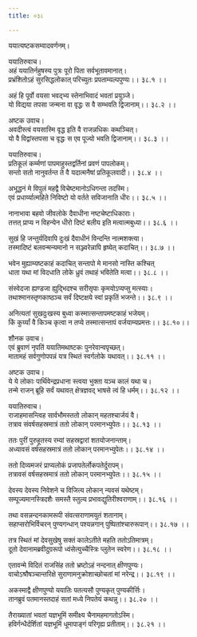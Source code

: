 ```yaml
---
title: ०३८

---
```

ययात्यष्टकसम्वादवर्णनम्।  
  
ययातिरुवाच।  
अहं ययातिर्नहुषस्य पुत्रः पूरो पिता सर्वभूतावमानात्।  
प्रभ्रंशितोऽहं सुरसिद्धलोकात् परिच्युतः प्रपताम्यल्पपुण्यः।। ३८.१ ।।  
  
अहं हि पूर्वो वयसा भवद्भ्य स्तेनाभिवादं भवतां प्रयुञ्जे।  
यो विद्यया तपसा जन्मना वा वृद्धः स वै सम्भवति द्विजानाम्।। ३८.२ ।।  
  
अष्टक उवाच।  
अवदीस्त्वं वयसास्मि वृद्ध इति वै राजन्नधिकः कथञ्चित्।  
यो वै विद्वांस्तपसा च वृद्धः स एव पूज्यो भवति द्विजानाम्।। ३८.३ ।।  
  
ययातिरुवाच।  
प्रतिकूलं कर्म्मणां पापमाहुस्तद्वर्तिनां प्रवणं पापलोकम्।  
सन्तो सतो नानुवर्तन्त ते वै यदात्मनैषां प्रतिकूलवादी।। ३८.४ ।।  
  
अभूद्धनं मे विपुलं महद्वै विचेष्टमानोऽधिगन्ता तदस्मि।  
एवं प्रधार्य्यात्महिते निविष्टो यो वर्तते सविजानाति धीरः।। ३८.५ ।।  
  
नानाभावा बहवो जीवलोके दैवाधीना नष्टचेष्टाधिकाराः।  
तत्तत् प्राप्य न विहन्येन धीरो दिष्टं बलीय इति मत्वात्मबुध्या।। ३८.६ ।।  
  
सुखं हि जन्तुर्यदिवापि दुःखं दैवाधीनं विन्दन्ति नात्मशक्त्या।  
तस्मादिष्टं बलवन्मन्यमानो न सञ्ज्वरेन्नापि हृष्येत् कदाचित्।। ३८.७ ।।  
  
भवेन मुह्याम्यष्टकाहं कदाचित् सन्तापो मे मानसो नास्ति कश्चित्  
धाता यथा मां विदधाति लोके ध्रुवं तथाहं भवितेति मत्वा।। ३८.८ ।।  
  
संस्वेदजा ह्यण्डजा ह्युद्भिदश्च सरीसृपाः कृमयोऽप्यप्सु मत्स्याः।  
तथाश्मानस्तृणकाष्ठञ्च सर्वं दिष्टक्षये स्वां प्रकृतिं भजन्ते।। ३८.९ ।।  
  
अनित्यतां सुखदुःखस्य बुध्वा कस्मात्सन्तापमष्टकाहं भजेयम्।  
किं कुर्य्यां वै किञ्च कृत्वा न तप्ये तस्मात्सन्तापं वर्जयाम्यप्रमत्तः।। ३८.१०।।  
  
शौनक उवाच।  
एवं ब्रुवाणं नृपतिं ययातिमथाष्टकः पुनरेवान्वपृच्छत्।  
मातामहं सर्वगुणोपपन्नं यत्र स्थितं स्वर्गलोके यथावत्।। ३८.११ ।।  
  
अष्टक उवाच।  
ये ये लोकाः पार्थिवेन्द्रप्रधाना स्त्वया भुक्ता यञ्च कालं यथा च।  
तन्मे राजन् ब्रूहि सर्वं यथावत् क्षेत्रज्ञवद् भाषसे त्वं हि धर्मम्।। ३८.१२ ।।  
  
ययातिरुवाच।  
राजाहमासन्त्विह सार्वभौमस्ततो लोकान् महतश्चार्जयं वै।  
तत्राव संवर्षसहस्रमात्रं ततो लोकान् परमानभ्युपेतः।। ३८.१३ ।।  
  
ततः पुरीं पुरुहूतस्य रम्यां सहस्रद्वारां शतयोजनान्ताम्।  
अध्यावसं वर्षसहस्रमात्रं ततो लोकान् परमानभ्युपेतः।। ३८.१४ ।।  
  
ततो दिव्यमजरं प्राप्यलोकं प्रजापतेर्लोकपतेर्दुरापम्।  
तत्रावसं वर्षसहस्रमात्रं ततो लोकान् परमानभ्युपेतः।। ३८.१५ ।।  
  
देवस्य देवस्य निवेशने च विजित्य लोकान् न्यवसं यथेष्टम्।  
सम्पूज्यमानस्त्रिदशैः समस्तै स्तुल्य प्रभावद्युतिरीश्वराणाम्।। ३८.१६ ।।  
  
तथा वसन्नन्दनकामरूपी संवत्सराणामयुतं शतानाम्।  
सहाप्सरोभिर्विचरन् पुण्यगन्धान् पश्यन्नगान् पुष्पितांश्चारुरूपान्।। ३८.१७ ।।  
  
तत्र स्थितं मां देवसुखेषु सक्तं कालेऽतीते महति ततोऽतिमात्रम्।  
दूतो देवानामब्रवीदुग्ररूपो ध्वंसेत्युच्चैस्त्रिः प्लुतेन स्वरेण।। ३८.१८ ।।  
  
एतावन्मे विदितं राजसिंह ततो भ्रष्टोऽहं नन्दनात् क्षीणपुण्यः।  
वाचोऽश्रौषञ्चान्तरिक्षे सुराणामनुक्रोशाच्छोचतां मां नरेन्द्र।। ३८.१९ ।।  
  
अकस्माद्वै क्षीणपुण्यो ययातिः पतत्यसौ पुण्यकृत् पुण्यकीर्त्तिः।  
तानब्रुवं पतमानस्तदाहं सतां मध्ये निपतेयं कथन्नु।। ३८.२० ।।  
  
तैराख्यातां भवतां यज्ञभूमिं समीक्ष्य चैनामहमागतोऽस्मि।  
हविर्गन्धैर्दर्शितां यज्ञभूमिं धूमापाङ्गं परिगृह्य प्रतीताम्।। ३८.२१ ।।